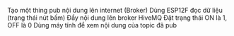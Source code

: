 Tạo một thing pub nội dung lên internet (Broker)
Dùng ESP12F đọc dữ liệu (trạng thái nút bấm)
Đẩy nội dung lên broker HiveMQ
Đặt trạng thái ON là 1, OFF là 0
Dùng máy tính để xem nội dung của topic đã pub

 
 	
